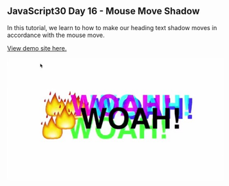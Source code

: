 ## JavaScript30 Day 16 - Mouse Move Shadow

In this tutorial, we learn to how to make our heading text shadow moves in accordance with the mouse move.

[View demo site here.](https://webdevtuts.github.io/javascript30_16/)

![Preview](screenshot.jpg)
